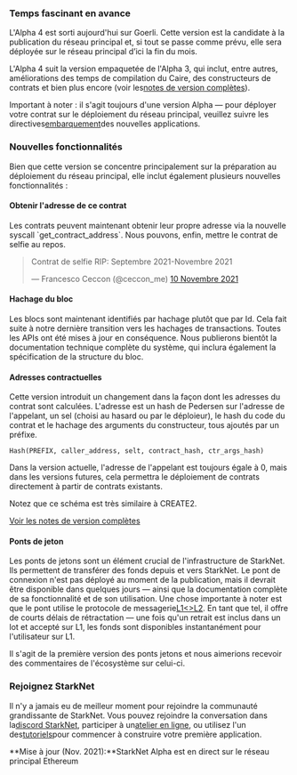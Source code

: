 ### Temps fascinant en avance

L'Alpha 4 est sorti aujourd'hui sur Goerli. Cette version est la candidate à la publication du réseau principal et, si tout se passe comme prévu, elle sera déployée sur le réseau principal d’ici la fin du mois.

L'Alpha 4 suit la version empaquetée de l'Alpha 3, qui inclut, entre autres, améliorations des temps de compilation du Caire, des constructeurs de contrats et bien plus encore (voir les[notes de version complètes](https://github.com/starkware-libs/cairo-lang/releases/tag/v0.5.0)).

Important à noter : il s'agit toujours d'une version Alpha — pour déployer votre contrat sur le déploiement du réseau principal, veuillez suivre les directives[embarquement](https://forms.reform.app/starkware/SN-Alpha-Contract-Deployment/l894lu)des nouvelles applications.

### Nouvelles fonctionnalités

Bien que cette version se concentre principalement sur la préparation au déploiement du réseau principal, elle inclut également plusieurs nouvelles fonctionnalités :

#### Obtenir l'adresse de ce contrat

Les contrats peuvent maintenant obtenir leur propre adresse via la nouvelle syscall \`get_contract_address\`. Nous pouvons, enfin, mettre le contrat de selfie au repos.

<blockquote class="twitter-tweet"><p lang="en" dir="ltr">Contrat de selfie RIP: Septembre 2021-Novembre 2021</p>&mdash; Francesco Ceccon (@ceccon_me) <a href="https://twitter.com/ceccon_me/status/1458410251078836227?ref_src=twsrc%5Etfw">10 Novembre 2021</a></blockquote> <script async src="https://platform.twitter.com/widgets.js" charset="utf-8"></script>

#### Hachage du bloc

Les blocs sont maintenant identifiés par hachage plutôt que par Id. Cela fait suite à notre dernière transition vers les hachages de transactions. Toutes les APIs ont été mises à jour en conséquence. Nous publierons bientôt la documentation technique complète du système, qui inclura également la spécification de la structure du bloc.

#### Adresses contractuelles

Cette version introduit un changement dans la façon dont les adresses du contrat sont calculées. L'adresse est un hash de Pedersen sur l'adresse de l'appelant, un sel (choisi au hasard ou par le déploieur), le hash du code du contrat et le hachage des arguments du constructeur, tous ajoutés par un préfixe.

```
Hash(PREFIX, caller_address, selt, contract_hash, ctr_args_hash)
```

Dans la version actuelle, l'adresse de l'appelant est toujours égale à 0, mais dans les versions futures, cela permettra le déploiement de contrats directement à partir de contrats existants.

Notez que ce schéma est très similaire à CREATE2.

[Voir les notes de version complètes](https://github.com/starkware-libs/cairo-lang/releases/tag/v0.6.0)

#### Ponts de jeton

Les ponts de jetons sont un élément crucial de l'infrastructure de StarkNet. Ils permettent de transférer des fonds depuis et vers StarkNet. Le pont de connexion n'est pas déployé au moment de la publication, mais il devrait être disponible dans quelques jours — ainsi que la documentation complète de sa fonctionnalité et de son utilisation. Une chose importante à noter est que le pont utilise le protocole de messagerie[L1<>L2](https://www.cairo-lang.org/docs/hello_starknet/l1l2.html). En tant que tel, il offre de courts délais de rétractation — une fois qu'un retrait est inclus dans un lot et accepté sur L1, les fonds sont disponibles instantanément pour l'utilisateur sur L1.

Il s'agit de la première version des ponts jetons et nous aimerions recevoir des commentaires de l'écosystème sur celui-ci.

### Rejoignez StarkNet

Il n'y a jamais eu de meilleur moment pour rejoindre la communauté grandissante de StarkNet. Vous pouvez rejoindre la conversation dans la[discord StarkNet](https://discord.gg/uJ9HZTUk2Y), participer à un[atelier en ligne](https://forms.reform.app/starkware/join-a-starknet-workshop/2ma1x8), ou utilisez l'un des[tutoriels](https://www.cairo-lang.org/docs/hello_starknet/index.html)pour commencer à construire votre première application.

**Mise à jour (Nov. 2021):**StarkNet Alpha est en direct sur le réseau principal Ethereum